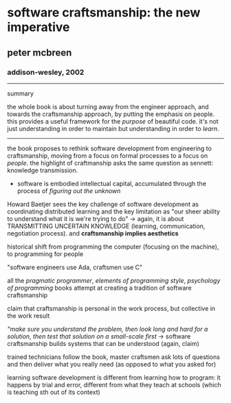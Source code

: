 # software craftsmanship: the new imperative
## peter mcbreen
### addison-wesley, 2002

---
summary

the whole book is about turning away from the engineer approach, and towards the craftsmanship approach, by putting the emphasis on people. this provides a useful framework for the *purpose* of beautiful code. it's not just understanding in order to maintain but understanding in order to *learn*.

---


the book proposes to rethink software development from engineering to craftsmanship, moving from a focus on formal processes to a focus on *people*. the highlight of craftmanship asks the same question as sennett: knowledge transmission.

- software is embodied intellectual capital, accumulated through the process of *figuring out the unknown*

Howard Baetjer sees the key challenge of software development as coordinating distributed learning and the key limitation as "our sheer ability to understand what it is we're trying to do" -> again, it is about TRANSMITTING UNCERTAIN KNOWLEDGE (learning, communication, negotiation process). and **craftsmanship implies aesthetics**

historical shift from programming the computer (focusing on the machine), to programming for people

"software engineers use Ada, craftsmen use C"

all the *pragmatic programmer*, *elements of programming style*, *psychology of programming* books attempt at creating a tradition of software craftsmanship

claim that craftsmanship is personal in the work process, but collective in the work result


*"make sure you understand the problem, then look long and hard for a solution, then test that solution on a small-scale first* -> software craftsmanship builds systems that can be understood (again, claim)

trained technicians follow the book, master craftsmen ask lots of questions and then deliver what you really need (as opposed to what you asked for)

learning software development is different from learning how to program: it happens by trial and error, different from what they teach at schools (which is teaching sth out of its context)